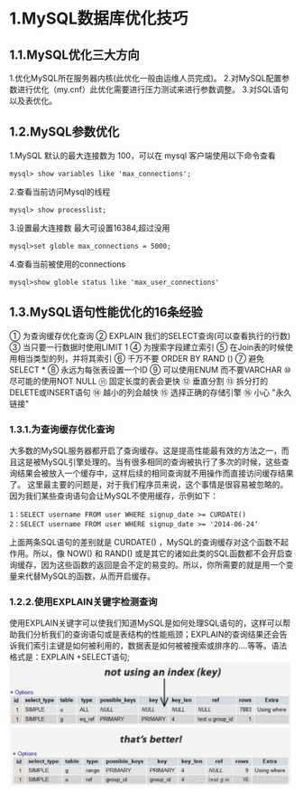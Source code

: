 # 1.MySQL数据库优化技巧

## 1.1.MySQL优化三大方向
1.优化MySQL所在服务器内核(此优化一般由运维人员完成)。
2.对MySQL配置参数进行优化（my.cnf）此优化需要进行压力测试来进行参数调整。
3.对SQL语句以及表优化。

## 1.2.MySQL参数优化
1.MySQL 默认的最大连接数为 100，可以在 mysql 客户端使用以下命令查看


```
mysql> show variables like 'max_connections';
```


2.查看当前访问Mysql的线程


```
mysql> show processlist;
```


3.设置最大连接数
最大可设置16384,超过没用

```
mysql>set globle max_connections = 5000;
```



4.查看当前被使用的connections


```
mysql>show globle status like 'max_user_connections'
```

## 1.3.MySQL语句性能优化的16条经验
① 为查询缓存优化查询
② EXPLAIN 我们的SELECT查询(可以查看执行的行数)
③ 当只要一行数据时使用LIMIT 1
④ 为搜索字段建立索引
⑤ 在Join表的时候使用相当类型的列，并将其索引
⑥ 千万不要 ORDER BY RAND ()
⑦ 避免SELECT *
⑧ 永远为每张表设置一个ID
⑨ 可以使用ENUM 而不要VARCHAR
⑩ 尽可能的使用NOT NULL
⑪ 固定长度的表会更快
⑫ 垂直分割
⑬ 拆分打的DELETE或INSERT语句
⑭ 越小的列会越快
⑮ 选择正确的存储引擎
⑯ 小心 "永久链接"

### 1.3.1.为查询缓存优化查询
大多数的MySQL服务器都开启了查询缓存。这是提高性能最有效的方法之一，而且这是被MySQL引擎处理的。当有很多相同的查询被执行了多次的时候，这些查询结果会被放入一个缓存中，这样后续的相同查询就不用操作而直接访问缓存结果了。
这里最主要的问题是，对于我们程序员来说，这个事情是很容易被忽略的。因为我们某些查询语句会让MySQL不使用缓存，示例如下：


```
1：SELECT username FROM user WHERE signup_date >= CURDATE()
2：SELECT username FROM user WHERE signup_date >= '2014-06-24‘
```


上面两条SQL语句的差别就是 CURDATE() ，MySQL的查询缓存对这个函数不起作用。所以，像 NOW() 和 RAND() 或是其它的诸如此类的SQL函数都不会开启查询缓存，因为这些函数的返回是会不定的易变的。所以，你所需要的就是用一个变量来代替MySQL的函数，从而开启缓存。

### 1.2.2.使用EXPLAIN关键字检测查询
使用EXPLAIN关键字可以使我们知道MySQL是如何处理SQL语句的，这样可以帮助我们分析我们的查询语句或是表结构的性能瓶颈；EXPLAIN的查询结果还会告诉我们索引主键是如何被利用的，数据表是如何被被搜索或排序的....等等。语法格式是：EXPLAIN +SELECT语句;
![](/STATIC/IMAGE/v2-43bed9558eec0873801d2f377651e1a6_720w.png)